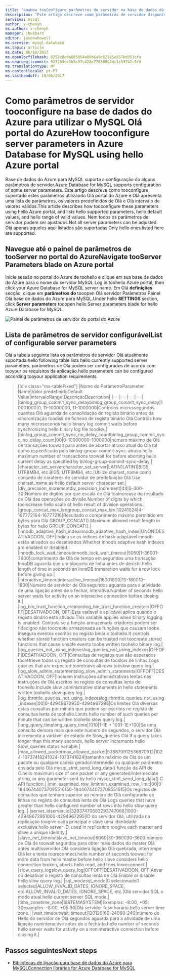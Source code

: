 ```yaml
---
title: "aaaHow tooConfigure parâmetros de servidor na base de dados do Azure para MySQL | Microsoft Docs"
description: "Este artigo descreve como parâmetros de servidor disponível tooconfigure na base de dados do Azure para utilizar o MySQL Olá portal do Azure."
services: mysql
author: v-chenyh
ms.author: v-chenyh
manager: jhubbard
editor: jasonwhowell
ms.service: mysql-database
ms.topic: article
ms.date: 06/19/2017
ms.openlocfilehash: 8292c8eda605854a06b6a9c82185c857bd353cfa
ms.sourcegitcommit: 523283cc1b3c37c428e77850964dc1c33742c5f0
ms.translationtype: MT
ms.contentlocale: pt-PT
ms.lasthandoff: 10/06/2017
---
```

# <a name="how-tooconfigure-server-parameters-in-azure-database-for-mysql-using-hello-azure-portal"></a><span data-ttu-id="f667f-103">Como parâmetros de servidor tooconfigure na base de dados do Azure para utilizar o MySQL Olá portal do Azure</span><span class="sxs-lookup"><span data-stu-id="f667f-103">How tooconfigure server parameters in Azure Database for MySQL using hello Azure portal</span></span>

<span data-ttu-id="f667f-104">Base de dados do Azure para MySQL suporta a configuração do alguns parâmetros de servidor.</span><span class="sxs-lookup"><span data-stu-id="f667f-104">Azure Database for MySQL supports configuration of some server parameters.</span></span> <span data-ttu-id="f667f-105">Este artigo descreve como tooconfigure suportado estes parâmetros utilizando Olá portal do Azure e Olá apresenta uma lista de parâmetros, os valores predefinidos de Olá e Olá intervalo de valores válidos.</span><span class="sxs-lookup"><span data-stu-id="f667f-105">This article describes how tooconfigure these parameters using hello Azure portal, and lists hello supported parameters, hello default values, and hello range of valid values.</span></span> <span data-ttu-id="f667f-106">Nem todos os parâmetros de servidor podem ser ajustados.</span><span class="sxs-lookup"><span data-stu-id="f667f-106">Not all server parameters can be adjusted.</span></span> <span data-ttu-id="f667f-107">Olá apenas aqueles aqui listados são suportadas.</span><span class="sxs-lookup"><span data-stu-id="f667f-107">Only hello ones listed here are supported.</span></span>

## <a name="navigate-tooserver-parameters-blade-on-azure-portal"></a><span data-ttu-id="f667f-108">Navegue até o painel de parâmetros de tooServer no portal do Azure</span><span class="sxs-lookup"><span data-stu-id="f667f-108">Navigate tooServer Parameters blade on Azure portal</span></span>

<span data-ttu-id="f667f-109">Inicie sessão no portal do Azure de toohello e clique em sua base de dados do Azure para o nome do servidor MySQL.</span><span class="sxs-lookup"><span data-stu-id="f667f-109">Log in toohello Azure portal, then click your Azure Database for MySQL server name.</span></span> <span data-ttu-id="f667f-110">Em Olá **definições** secção, clique em **parâmetros do** tooopen Olá servidor Parâmetros Painel Olá base de dados do Azure para MySQL.</span><span class="sxs-lookup"><span data-stu-id="f667f-110">Under hello **SETTINGS** section, click **Server parameters** tooopen hello Server parameters blade for hello Azure Database for MySQL.</span></span>

![Painel de parâmetros de servidor do portal do Azure](./media/howto-server-parameters/auzre-portal-server-parameters.png)

## <a name="list-of-configurable-server-parameters"></a><span data-ttu-id="f667f-112">Lista de parâmetros de servidor configurável</span><span class="sxs-lookup"><span data-stu-id="f667f-112">List of configurable server parameters</span></span>

<span data-ttu-id="f667f-113">Olá a tabela seguinte lista os parâmetros de servidor Olá atualmente suportada.</span><span class="sxs-lookup"><span data-stu-id="f667f-113">hello following table lists hello currently supported server parameters.</span></span> <span data-ttu-id="f667f-114">parâmetros de Olá podem ser configurados de acordo com tooyour os requisitos da aplicação.</span><span class="sxs-lookup"><span data-stu-id="f667f-114">hello parameters can be configured according tooyour application requirements.</span></span>

> [!div class="mx-tableFixed"]
|<span data-ttu-id="f667f-115">Nome do Parâmetro</span><span class="sxs-lookup"><span data-stu-id="f667f-115">Parameter Name</span></span>|<span data-ttu-id="f667f-116">Valor predefinido</span><span class="sxs-lookup"><span data-stu-id="f667f-116">Default Value</span></span>|<span data-ttu-id="f667f-117">intervalo</span><span class="sxs-lookup"><span data-stu-id="f667f-117">Range</span></span>|<span data-ttu-id="f667f-118">Descrição</span><span class="sxs-lookup"><span data-stu-id="f667f-118">Description</span></span>|
|---|---|---|---|
|<span data-ttu-id="f667f-119">binlog_group_commit_sync_delay</span><span class="sxs-lookup"><span data-stu-id="f667f-119">binlog_group_commit_sync_delay</span></span>|<span data-ttu-id="f667f-120">1000</span><span class="sxs-lookup"><span data-stu-id="f667f-120">1000</span></span>|<span data-ttu-id="f667f-121">0, 11-1000000</span><span class="sxs-lookup"><span data-stu-id="f667f-121">0, 11-1000000</span></span>|<span data-ttu-id="f667f-122">Controlos microssegundos quantos Olá aguarda de consolidação do registo binário antes da sincronização toodisk de ficheiro de registo binário Olá.</span><span class="sxs-lookup"><span data-stu-id="f667f-122">Controls how many microseconds hello binary log commit waits before synchronizing hello binary log file toodisk.</span></span>|
|<span data-ttu-id="f667f-123">binlog_group_commit_sync_no_delay_count</span><span class="sxs-lookup"><span data-stu-id="f667f-123">binlog_group_commit_sync_no_delay_count</span></span>|<span data-ttu-id="f667f-124">0</span><span class="sxs-lookup"><span data-stu-id="f667f-124">0</span></span>|<span data-ttu-id="f667f-125">0-1000000</span><span class="sxs-lookup"><span data-stu-id="f667f-125">0-1000000</span></span>|<span data-ttu-id="f667f-126">número máximo de Olá de transações toowait para antes de abortar atraso atual do Olá tal como especificado pelo binlog-grupo-commit-sync-atraso.</span><span class="sxs-lookup"><span data-stu-id="f667f-126">hello maximum number of transactions toowait for before aborting hello current delay as specified by binlog-group-commit-sync-delay.</span></span>|
|<span data-ttu-id="f667f-127">character_set_server</span><span class="sxs-lookup"><span data-stu-id="f667f-127">character_set_server</span></span>|<span data-ttu-id="f667f-128">LATIN1</span><span class="sxs-lookup"><span data-stu-id="f667f-128">LATIN1</span></span>|<span data-ttu-id="f667f-129">BIG5, UTF8MB4, etc.</span><span class="sxs-lookup"><span data-stu-id="f667f-129">BIG5, UTF8MB4, etc.</span></span>|<span data-ttu-id="f667f-130">Utilize charset_name como conjunto de carateres de servidor de predefinição Olá.</span><span class="sxs-lookup"><span data-stu-id="f667f-130">Use charset_name as hello default server character set.</span></span>|
|<span data-ttu-id="f667f-131">div_precision_increment</span><span class="sxs-lookup"><span data-stu-id="f667f-131">div_precision_increment</span></span>|<span data-ttu-id="f667f-132">4</span><span class="sxs-lookup"><span data-stu-id="f667f-132">4</span></span>|<span data-ttu-id="f667f-133">0-30</span><span class="sxs-lookup"><span data-stu-id="f667f-133">0-30</span></span>|<span data-ttu-id="f667f-134">Número de dígitos por que escala de Olá tooincrease do resultado de Olá das operações de divisão.</span><span class="sxs-lookup"><span data-stu-id="f667f-134">Number of digits by which tooincrease hello scale of hello result of division operations.</span></span>|
|<span data-ttu-id="f667f-135">group_concat_max_len</span><span class="sxs-lookup"><span data-stu-id="f667f-135">group_concat_max_len</span></span>|<span data-ttu-id="f667f-136">1024</span><span class="sxs-lookup"><span data-stu-id="f667f-136">1024</span></span>|<span data-ttu-id="f667f-137">4-16777216</span><span class="sxs-lookup"><span data-stu-id="f667f-137">4-16777216</span></span>|<span data-ttu-id="f667f-138">Resultado o comprimento máximo permitido em bytes para Olá GROUP_CONCAT().</span><span class="sxs-lookup"><span data-stu-id="f667f-138">Maximum allowed result length in bytes for hello GROUP_CONCAT().</span></span>|
|<span data-ttu-id="f667f-139">innodb_adaptive_hash_index</span><span class="sxs-lookup"><span data-stu-id="f667f-139">innodb_adaptive_hash_index</span></span>|<span data-ttu-id="f667f-140">ON</span><span class="sxs-lookup"><span data-stu-id="f667f-140">ON</span></span>|<span data-ttu-id="f667f-141">DESATIVADO</span><span class="sxs-lookup"><span data-stu-id="f667f-141">ON, OFF</span></span>|<span data-ttu-id="f667f-142">Indica se os índices de hash adaptável innodb estão ativados ou desativados.</span><span class="sxs-lookup"><span data-stu-id="f667f-142">Whether innodb adaptive hash indexes are enabled or disabled.</span></span>|
|<span data-ttu-id="f667f-143">innodb_lock_wait_timeout</span><span class="sxs-lookup"><span data-stu-id="f667f-143">innodb_lock_wait_timeout</span></span>|<span data-ttu-id="f667f-144">50</span><span class="sxs-lookup"><span data-stu-id="f667f-144">50</span></span>|<span data-ttu-id="f667f-145">1-3600</span><span class="sxs-lookup"><span data-stu-id="f667f-145">1-3600</span></span>|<span data-ttu-id="f667f-146">comprimento de Olá de tempo em segundos uma transação InnoDB aguarda que um bloqueio de linha antes de desistir.</span><span class="sxs-lookup"><span data-stu-id="f667f-146">hello length of time in seconds an InnoDB transaction waits for a row lock before giving up.</span></span>|
|<span data-ttu-id="f667f-147">interactive_timeout</span><span class="sxs-lookup"><span data-stu-id="f667f-147">interactive_timeout</span></span>|<span data-ttu-id="f667f-148">1800</span><span class="sxs-lookup"><span data-stu-id="f667f-148">1800</span></span>|<span data-ttu-id="f667f-149">10-1800</span><span class="sxs-lookup"><span data-stu-id="f667f-149">10-1800</span></span>|<span data-ttu-id="f667f-150">Número de servidor de Olá segundos aguarda para a atividade de uma ligação antes de o fechar, interativa.</span><span class="sxs-lookup"><span data-stu-id="f667f-150">Number of seconds hello server waits for activity on an interactive connection before closing it.</span></span>|
|<span data-ttu-id="f667f-151">log_bin_trust_function_creators</span><span class="sxs-lookup"><span data-stu-id="f667f-151">log_bin_trust_function_creators</span></span>|<span data-ttu-id="f667f-152">OFF</span><span class="sxs-lookup"><span data-stu-id="f667f-152">OFF</span></span>|<span data-ttu-id="f667f-153">DESATIVADO</span><span class="sxs-lookup"><span data-stu-id="f667f-153">ON, OFF</span></span>|<span data-ttu-id="f667f-154">Esta variável é aplicável aplica quando o registo binário está ativado.</span><span class="sxs-lookup"><span data-stu-id="f667f-154">This variable applies when binary logging is enabled.</span></span> <span data-ttu-id="f667f-155">Controla se a função armazenada criadores podem ser fidedigno não toocreate armazenada as funções que causam toobe insegura eventos escritos no registo binário toohello.</span><span class="sxs-lookup"><span data-stu-id="f667f-155">It controls whether stored function creators can be trusted not toocreate stored functions that cause unsafe events toobe written toohello binary log.</span></span>|
|<span data-ttu-id="f667f-156">log_queries_not_using_indexes</span><span class="sxs-lookup"><span data-stu-id="f667f-156">log_queries_not_using_indexes</span></span>|<span data-ttu-id="f667f-157">OFF</span><span class="sxs-lookup"><span data-stu-id="f667f-157">OFF</span></span>|<span data-ttu-id="f667f-158">DESATIVADO</span><span class="sxs-lookup"><span data-stu-id="f667f-158">ON, OFF</span></span>|<span data-ttu-id="f667f-159">Consultas de registos que são esperados tooretrieve todos os registo de consultas de tooslow de linhas.</span><span class="sxs-lookup"><span data-stu-id="f667f-159">Logs queries that are expected tooretrieve all rows tooslow query log.</span></span>|
|<span data-ttu-id="f667f-160">log_slow_admin_statements</span><span class="sxs-lookup"><span data-stu-id="f667f-160">log_slow_admin_statements</span></span>|<span data-ttu-id="f667f-161">OFF</span><span class="sxs-lookup"><span data-stu-id="f667f-161">OFF</span></span>|<span data-ttu-id="f667f-162">DESATIVADO</span><span class="sxs-lookup"><span data-stu-id="f667f-162">ON, OFF</span></span>|<span data-ttu-id="f667f-163">Incluem instruções administrativas lentas nas instruções de Olá escritos no registo de consultas lenta de toohello.</span><span class="sxs-lookup"><span data-stu-id="f667f-163">Include slow administrative statements in hello statements written toohello slow query log.</span></span>|
|<span data-ttu-id="f667f-164">log_throttle_queries_not_using_indexes</span><span class="sxs-lookup"><span data-stu-id="f667f-164">log_throttle_queries_not_using_indexes</span></span>|<span data-ttu-id="f667f-165">0</span><span class="sxs-lookup"><span data-stu-id="f667f-165">0</span></span>|<span data-ttu-id="f667f-166">0-4294967295</span><span class="sxs-lookup"><span data-stu-id="f667f-166">0-4294967295</span></span>|<span data-ttu-id="f667f-167">Os limites Olá diversas estas consultas por minuto que podem ser escritos no registo de consultas lenta de toohello.</span><span class="sxs-lookup"><span data-stu-id="f667f-167">Limits hello number of such queries per minute that can be written toohello slow query log.</span></span>|
|<span data-ttu-id="f667f-168">long_query_time</span><span class="sxs-lookup"><span data-stu-id="f667f-168">long_query_time</span></span>|<span data-ttu-id="f667f-169">10</span><span class="sxs-lookup"><span data-stu-id="f667f-169">10</span></span>|<span data-ttu-id="f667f-170">1-1E + 100</span><span class="sxs-lookup"><span data-stu-id="f667f-170">1-1E+100</span></span>|<span data-ttu-id="f667f-171">Se uma consulta demora mais que este número de segundos, o servidor Olá incrementa a variável de estado de Slow_queries Olá.</span><span class="sxs-lookup"><span data-stu-id="f667f-171">If a query takes longer than this many seconds, hello server increments hello Slow_queries status variable.</span></span>|
|<span data-ttu-id="f667f-172">max_allowed_packet</span><span class="sxs-lookup"><span data-stu-id="f667f-172">max_allowed_packet</span></span>|<span data-ttu-id="f667f-173">536870912</span><span class="sxs-lookup"><span data-stu-id="f667f-173">536870912</span></span>|<span data-ttu-id="f667f-174">1024-1073741824</span><span class="sxs-lookup"><span data-stu-id="f667f-174">1024-1073741824</span></span>|<span data-ttu-id="f667f-175">tamanho máximo de Olá de um pacote ou qualquer cadeia gerado/intermédio ou qualquer parâmetro enviada pelo Olá mysql_stmt_send_long_data() função da API de C.</span><span class="sxs-lookup"><span data-stu-id="f667f-175">hello maximum size of one packet or any generated/intermediate string, or any parameter sent by hello mysql_stmt_send_long_data() C API function.</span></span>|
|<span data-ttu-id="f667f-176">min_examined_row_limit</span><span class="sxs-lookup"><span data-stu-id="f667f-176">min_examined_row_limit</span></span>|<span data-ttu-id="f667f-177">0</span><span class="sxs-lookup"><span data-stu-id="f667f-177">0</span></span>|<span data-ttu-id="f667f-178">0-18446744073709551615</span><span class="sxs-lookup"><span data-stu-id="f667f-178">0-18446744073709551615</span></span>|<span data-ttu-id="f667f-179">Os registos de consultas que tenham superior ao número de Olá configurado de linhas no registo de consultas lenta de Olá.</span><span class="sxs-lookup"><span data-stu-id="f667f-179">Logs queries that have greater than hello configured number of rows into hello slow query log.</span></span> |
|<span data-ttu-id="f667f-180">server_id</span><span class="sxs-lookup"><span data-stu-id="f667f-180">server_id</span></span>|<span data-ttu-id="f667f-181">3293747068</span><span class="sxs-lookup"><span data-stu-id="f667f-181">3293747068</span></span>|<span data-ttu-id="f667f-182">1000-4294967295</span><span class="sxs-lookup"><span data-stu-id="f667f-182">1000-4294967295</span></span>|<span data-ttu-id="f667f-183">ID do servidor Olá, utilizada na replicação toogive cada principal e slave uma identidade exclusiva.</span><span class="sxs-lookup"><span data-stu-id="f667f-183">hello server ID, used in replication toogive each master and slave a unique identity.</span></span>|
|<span data-ttu-id="f667f-184">slave_net_timeout</span><span class="sxs-lookup"><span data-stu-id="f667f-184">slave_net_timeout</span></span>|<span data-ttu-id="f667f-185">60</span><span class="sxs-lookup"><span data-stu-id="f667f-185">60</span></span>|<span data-ttu-id="f667f-186">30-3600</span><span class="sxs-lookup"><span data-stu-id="f667f-186">30-3600</span></span>|<span data-ttu-id="f667f-187">número de Olá de toowait segundos para obter mais dados do master Olá antes multisservidor Olá considera ligação Olá quebrada, interrompe Olá ler e tenta tooreconnect.</span><span class="sxs-lookup"><span data-stu-id="f667f-187">hello number of seconds toowait for more data from hello master before hello slave considers hello connection broken, aborts hello read, and tries tooreconnect.</span></span>|
|<span data-ttu-id="f667f-188">slow_query_log</span><span class="sxs-lookup"><span data-stu-id="f667f-188">slow_query_log</span></span>|<span data-ttu-id="f667f-189">OFF</span><span class="sxs-lookup"><span data-stu-id="f667f-189">OFF</span></span>|<span data-ttu-id="f667f-190">DESATIVADO</span><span class="sxs-lookup"><span data-stu-id="f667f-190">ON, OFF</span></span>|<span data-ttu-id="f667f-191">Ativar ou desativar o registo de consultas lenta de Olá.</span><span class="sxs-lookup"><span data-stu-id="f667f-191">Enable or disable hello slow query log.</span></span>|
|<span data-ttu-id="f667f-192">sql_mode</span><span class="sxs-lookup"><span data-stu-id="f667f-192">sql_mode</span></span>|<span data-ttu-id="f667f-193">0 selecionado</span><span class="sxs-lookup"><span data-stu-id="f667f-193">0 selected</span></span>|<span data-ttu-id="f667f-194">ALLOW_INVALID_DATES, IGNORE_SPACE, etc.</span><span class="sxs-lookup"><span data-stu-id="f667f-194">ALLOW_INVALID_DATES, IGNORE_SPACE, etc.</span></span>|<span data-ttu-id="f667f-195">Olá servidor SQL o modo atual.</span><span class="sxs-lookup"><span data-stu-id="f667f-195">hello current server SQL mode.</span></span>|
|<span data-ttu-id="f667f-196">time_zone</span><span class="sxs-lookup"><span data-stu-id="f667f-196">time_zone</span></span>|<span data-ttu-id="f667f-197">SISTEMA</span><span class="sxs-lookup"><span data-stu-id="f667f-197">SYSTEM</span></span>|<span data-ttu-id="f667f-198">Exemplos: -8:00, +05: 30</span><span class="sxs-lookup"><span data-stu-id="f667f-198">examples: -8:00, +05:30</span></span>|<span data-ttu-id="f667f-199">Olá servidor fuso horário.</span><span class="sxs-lookup"><span data-stu-id="f667f-199">hello server time zone.</span></span>|
|<span data-ttu-id="f667f-200">wait_timeout</span><span class="sxs-lookup"><span data-stu-id="f667f-200">wait_timeout</span></span>|<span data-ttu-id="f667f-201">120</span><span class="sxs-lookup"><span data-stu-id="f667f-201">120</span></span>|<span data-ttu-id="f667f-202">60-240</span><span class="sxs-lookup"><span data-stu-id="f667f-202">60-240</span></span>|<span data-ttu-id="f667f-203">número de Hello do servidor de Olá segundos aguarda para a atividade de uma ligação noninteractive antes de o fechá-lo.</span><span class="sxs-lookup"><span data-stu-id="f667f-203">hello number of seconds hello server waits for activity on a noninteractive connection before closing it.</span></span>|

## <a name="next-steps"></a><span data-ttu-id="f667f-204">Passos seguintes</span><span class="sxs-lookup"><span data-stu-id="f667f-204">Next steps</span></span>
- [<span data-ttu-id="f667f-205">Bibliotecas de ligação para base de dados do Azure para MySQL</span><span class="sxs-lookup"><span data-stu-id="f667f-205">Connection libraries for Azure Database for MySQL</span></span>](concepts-connection-libraries.md)
